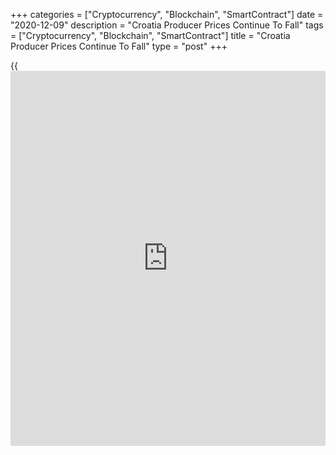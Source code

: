 +++
categories = ["Cryptocurrency", "Blockchain", "SmartContract"]
date = "2020-12-09"
description = "Croatia Producer Prices Continue To Fall"
tags = ["Cryptocurrency", "Blockchain", "SmartContract"]
title = "Croatia Producer Prices Continue To Fall"
type = "post"
+++

{{<iframe id="large-banner" src="https://www.bounty.group/#slide=6.0" width="100%" height="600" scrolling="no" style="border: 0px solid rgb(216, 221, 230); border-radius: 3px;">}}

Croatia's producer prices continued to decline in November, figures from
the Croatian Bureau of Statistics showed on Wednesday.

The producer price index fell 3.6 percent year-on-year in November,
following a 4.0 percent decrease in October. Prices fell for the ninth
month in a row.

Prices in the domestic market decreased 2.3 percent annually in November
and those in the foreign market fell 5.3 percent.

On a month-on-month basis, producer prices rose 0.3 percent in November,
following a 0.9 percent increase in the previous month.

Separate data from the statistical office showed that the trade deficit
narrowed to EUR 6.518 billion in September from EUR 8.065 billion in the
same month last year.

For comments and feedback [contact](https://www.playgroundfx.com/contact/): editorial@rtt[news](https://www.letsplayfx.com/blog/forex-news-website/).com

[Economic News][1]

 **What parts of the world are seeing the best (and worst) economic
performances lately? Click[here][2] to check out our [Econ Scorecard][2]
and find out! See up-to-the-moment [ranking](https://www.playgroundfx.com/blog/crypto-exchange-ranking/)s for the best and worst
performers in [GDP][3], [unemployment rate][4], [inflation][5] and much
more.**

   1. www.rtt[news](https://www.letsplayfx.com/blog/forex-news-website/).com/Content/EconomicNews.aspx
   2. www.rtt[news](https://www.letsplayfx.com/blog/forex-news-website/).com/economic-scorecard/world-rank/retail-sales/highest-performance.aspx
   3. www.rtt[news](https://www.letsplayfx.com/blog/forex-news-website/).com/economic-scorecard/world-rank/GDP/highest-performance.aspx
   4. www.rtt[news](https://www.letsplayfx.com/blog/forex-news-website/).com/economic-scorecard/world-rank/unemployment-rate/lowest-performance.aspx
   5. www.rtt[news](https://www.letsplayfx.com/blog/forex-news-website/).com/economic-scorecard/world-rank/CPI/highest-performance.aspx
